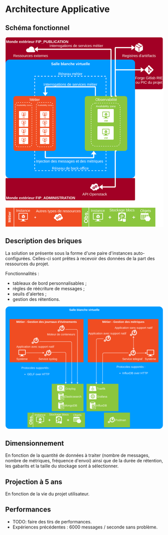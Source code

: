 # Architecture Applicative

## Schéma fonctionnel

![Architecture applicative](./placement.png)

## Description des briques

La solution se présente sous la forme d'une paire d'instances auto-configurées. 
Celles-ci sont prêtes à recevoir des données de la part des ressources du 
projet.

Fonctionnalités :

* tableaux de bord personnalisables ;
* règles de réécriture de messages ;
* seuils d'alertes ;
* gestion des rétentions.

![Architecture interne](./briques.png)

## Dimensionnement

En fonction de la quantité de données à traiter (nombre de messages, nombre de 
métriques, fréquence d'envoi) ainsi que de la durée de rétention, les gabarits 
et la taille du stockage sont à sélectionner.

## Projection à 5 ans

En fonction de la vie du projet utilisateur.

## Performances

* TODO: faire des tirs de performances.
* Expériences précédentes : 6000 messages / seconde sans problème.
